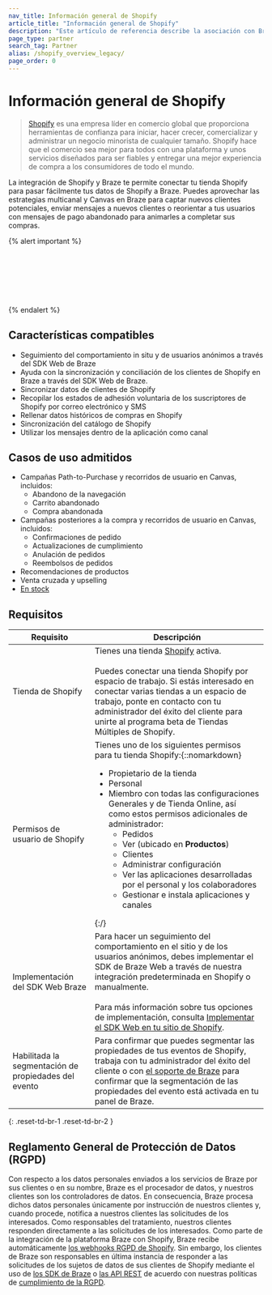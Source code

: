 ```yaml
---
nav_title: Información general de Shopify
article_title: "Información general de Shopify"
description: "Este artículo de referencia describe la asociación con Braze y Shopify, una empresa de comercio global que te permite conectar fácilmente su tienda Shopify con Braze para pasar determinados webhooks de Shopify a Braze. Aprovecha las estrategias Braze multicanal y Canvas para animar a los clientes a completar sus compras o reorientar a los usuarios en función de sus compras anteriores."
page_type: partner
search_tag: Partner
alias: /shopify_overview_legacy/
page_order: 0
---
```


# Información general de Shopify

> [Shopify](https://www.shopify.com/) es una empresa líder en comercio global que proporciona herramientas de confianza para iniciar, hacer crecer, comercializar y administrar un negocio minorista de cualquier tamaño. Shopify hace que el comercio sea mejor para todos con una plataforma y unos servicios diseñados para ser fiables y entregar una mejor experiencia de compra a los consumidores de todo el mundo.

La integración de Shopify y Braze te permite conectar tu tienda Shopify para pasar fácilmente tus datos de Shopify a Braze. Puedes aprovechar las estrategias multicanal y Canvas en Braze para captar nuevos clientes potenciales, enviar mensajes a nuevos clientes o reorientar a tus usuarios con mensajes de pago abandonado para animarles a completar sus compras.


{% alert important %}
 <br><br> <br><br>  <br><br>    <br><br> 
{% endalert %}

## Características compatibles

- Seguimiento del comportamiento in situ y de usuarios anónimos a través del SDK Web de Braze
- Ayuda con la sincronización y conciliación de los clientes de Shopify en Braze a través del SDK Web de Braze.
- Sincronizar datos de clientes de Shopify
- Recopilar los estados de adhesión voluntaria de los suscriptores de Shopify por correo electrónico y SMS
- Rellenar datos históricos de compras en Shopify 
- Sincronización del catálogo de Shopify 
- Utilizar los mensajes dentro de la aplicación como canal 

## Casos de uso admitidos 

- Campañas Path-to-Purchase y recorridos de usuario en Canvas, incluidos: 
  - Abandono de la navegación 
  - Carrito abandonado 
  - Compra abandonada 
- Campañas posteriores a la compra y recorridos de usuario en Canvas, incluidos:
  - Confirmaciones de pedido 
  - Actualizaciones de cumplimiento 
  - Anulación de pedidos 
  - Reembolsos de pedidos
- Recomendaciones de productos
- Venta cruzada y upselling
- [En stock]({{site.baseurl}}/partners/message_orchestration/channel_extensions/ecommerce/shopify/shopify_catalogs/back_in_stock/)

## Requisitos

| Requisito | Descripción |
| --- | --- |
| Tienda de Shopify | Tienes una tienda [Shopify](https://www.shopify.com/) activa.<br><br>Puedes conectar una tienda Shopify por espacio de trabajo. Si estás interesado en conectar varias tiendas a un espacio de trabajo, ponte en contacto con tu administrador del éxito del cliente para unirte al programa beta de Tiendas Múltiples de Shopify. |
| Permisos de usuario de Shopify | Tienes uno de los siguientes permisos para tu tienda Shopify:{::nomarkdown}<ul><li>Propietario de la tienda</li><li>Personal</li><li>Miembro con todas las configuraciones Generales y de Tienda Online, así como estos permisos adicionales de administrador:<ul><li>Pedidos</li><li>Ver (ubicado en <b>Productos</b>)</li><li>Clientes</li><li>Administrar configuración</li><li>Ver las aplicaciones desarrolladas por el personal y los colaboradores</li><li>Gestionar e instala aplicaciones y canales</li></ul></li></ul>{:/} |
| Implementación del SDK Web Braze | Para hacer un seguimiento del comportamiento en el sitio y de los usuarios anónimos, debes implementar el SDK de Braze Web a través de nuestra integración predeterminada en Shopify o manualmente. <br><br>Para más información sobre tus opciones de implementación, consulta [Implementar el SDK Web en tu sitio de Shopify]({{site.baseurl}}/partners/message_orchestration/channel_extensions/ecommerce/shopify/getting_started_shopify/). |
| Habilitada la segmentación de propiedades del evento | Para confirmar que puedes segmentar las propiedades de tus eventos de Shopify, trabaja con tu administrador del éxito del cliente o con [el soporte de Braze]({{site.baseurl}}/braze_support/) para confirmar que la segmentación de las propiedades del evento está activada en tu panel de Braze. |
{: .reset-td-br-1 .reset-td-br-2 }

## Reglamento General de Protección de Datos (RGPD)

Con respecto a los datos personales enviados a los servicios de Braze por sus clientes o en su nombre, Braze es el procesador de datos, y nuestros clientes son los controladores de datos. En consecuencia, Braze procesa dichos datos personales únicamente por instrucción de nuestros clientes y, cuando procede, notifica a nuestros clientes las solicitudes de los interesados. Como responsables del tratamiento, nuestros clientes responden directamente a las solicitudes de los interesados. Como parte de la integración de la plataforma Braze con Shopify, Braze recibe automáticamente [los webhooks RGPD de Shopify](https://shopify.dev/tutorials/add-gdpr-webhooks-to-your-app). Sin embargo, los clientes de Braze son responsables en última instancia de responder a las solicitudes de los sujetos de datos de sus clientes de Shopify mediante el uso de [los SDK de Braze]({{site.baseurl}}/developer_guide/home/) o [las API REST]({{site.baseurl}}/api/endpoints/user_data/#user-track-endpoint) de acuerdo con nuestras políticas de [cumplimiento de la RGPD]({{site.baseurl}}/dp-technical-assistance/).
